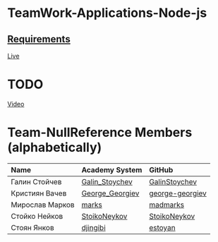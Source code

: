 # TeamWork-Applications-Node-js

## [Requirements](https://github.com/Teamwork-NullReference/Vozilo.bg/Requirements.md) ##

[Live](https://vozilo.herokuapp.com/)

# TODO
[Video](link)

# Team-NullReference Members (alphabetically)

| Name | Academy System | GitHub |
| :------------- | :------------------- | :------------------------------------------|
| Галин Стойчев | [Galin_Stoychev](https://telerikacademy.com/Users/Galin_Stoychev) | [GalinStoychev](https://github.com/GalinStoychev) |
| Кристиян Вачев | [George_Georgiev](https://telerikacademy.com/Users/George_Georgiev) | [george-georgiev](https://github.com/george-georgiev) |
| Мирослав Марков | [marks](https://telerikacademy.com/Users/marks) | [madmarks](https://github.com/madmarks) |
| Стойко Нейков  | [StoikoNeykov](http://telerikacademy.com/Users/StoikoNeykov) | [StoikoNeykov](https://github.com/StoikoNeykov) |
| Стоян Янков  | [djingibi](https://telerikacademy.com/Users/djingibi) | [estoyan](https://github.com/estoyan) |
